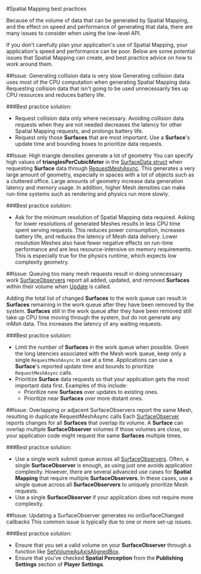 #Spatial Mapping best practices

Because of the volume of data that can be generated by Spatial Mapping, and the effect on speed and performance of generating that data, there are many issues to consider when using the low-level API. 

If you don't carefully plan your application's use of Spatial Mapping, your application's speed and performance can be poor. Below are some potential issues that Spatial Mapping can create, and best practice advice on how to work around them.

##Issue: Generating collision data is very slow
Generating collision data uses most of the CPU computation when generating Spatial Mapping data. Requesting collision data that isn't going to be used unnecessarily ties up CPU resources and reduces battery life.

###Best practice solution: 
* Request collision data only where necessary. Avoiding collision data requests when they are not needed decreases the latency for other Spatial Mapping requests, and prolongs battery life.
* Request only those __Surfaces__ that are most important. Use a __Surface__'s update time and bounding boxes to prioritize data requests.

##Issue: High triangle densities generate a lot of geometry
You can specify high values of __trianglesPerCubicMeter__ in the [SurfaceData struct](ScriptRef:XR.WSA.SurfaceData.html) when requesting __Surface__ data through [RequestMeshAsync](ScriptRef:XR.WSA.SurfaceObserver.RequestMeshAsync). This generates a very large amount of geometry, especially in spaces with a lot of objects such as a cluttered office. Large amounts of geometry increase data generation latency and memory usage. In addition, higher Mesh densities can make run-time systems such as rendering and physics run more slowly.

###Best practice solution: 
* Ask for the minimum resolution of Spatial Mapping data required. Asking for lower resolutions of generated Meshes results in less CPU time spent serving requests. This reduces power consumption, increases battery life, and reduces the latency of Mesh data delivery. Lower resolution Meshes also have fewer negative effects on run-time performance and are less resource-intensive on memory requirements. This is especially true for the physics runtime, which expects low complexity geometry.

##Issue: Queuing too many mesh requests result in doing unnecessary work
[SurfaceObservers](ScriptRef:XR.WSA.SurfaceObserver.html) report all added, updated, and removed __Surfaces__ within their volume when [Update](ScriptRef:XR.WSA.SurfaceObserver.Update.html) is called.  

Adding the total list of changed __Surfaces__ to the work queue can result in __Surfaces__ remaining in the work queue after they have been removed by the system. __Surfaces__ still in the work queue after they have been removed still take up CPU time moving through the system, but do not generate any mMsh data. This increases the latency of any waiting requests.

###Best practice solution: 
* Limit the number of __Surfaces__ in the work queue when possible. Given the long latencies associated with the Mesh work queue, keep only a single `RequestMeshAsync` in use at a time. Applications can use a __Surface__'s reported update time and bounds to prioritize `RequestMeshAsync` calls. 
* Prioritize __Surface__ data requests so that your application gets the most important data first.  Examples of this include:
    * Prioritize new __Surfaces__ over updates to existing ones.
    * Prioritize near __Surfaces__ over more distant ones.

##Issue: Overlapping or adjacent SurfaceObservers report the same Mesh, resulting in duplicate RequestMeshAsync calls
Each [SurfaceObserver](ScriptRef:XR.WSA.SurfaceObserver.html) reports changes for all __Surfaces__ that overlap its volume. A __Surface__ can overlap multiple __SurfaceObserver__ volumes if those volumes are close, so your application code might request the same __Surfaces__ multiple times.

###Best practice solution: 
* Use a single work submit queue across all [SurfaceObservers](ScriptRef:XR.WSA.SurfaceObserver.html).
Often, a single __SurfaceObserver__ is enough, as using just one avoids application complexity.
However, there are several advanced use cases for __Spatial Mapping__ that require multiple __SurfaceObservers__. In these cases, use a single queue across all __SurfaceObservers__ to uniquely prioritize Mesh requests.
* Use a single __SurfaceObserver__ if your application does not require more complexity.

##Issue: Updating a SurfaceObserver generates no onSurfaceChanged callbacks
This common issue is typically due to one or more set-up issues.

###Best practice solution:
* Ensure that you set a valid volume on your __SurfaceObserver__ through a function like [SetVolumeAsAxisAlignedBox](ScriptRef:XR.WSA.SurfaceObserver.SetVolumeAsAxisAlignedBox.html).
* Ensure that you've checked __Spatial Perception__ from the __Publishing Settings__ section of __Player Settings__.